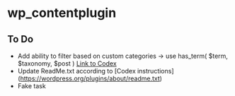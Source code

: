 # wp_contentplugin
## To Do
- Add ability to filter based on custom categories -> use has_term( $term, $taxonomy, $post ) [Link to Codex](https://codex.wordpress.org/Function_Reference/has_term)
- Update ReadMe.txt according to [Codex instructions] (https://wordpress.org/plugins/about/readme.txt)
- Fake task

